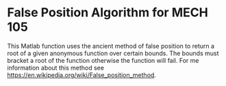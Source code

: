 # False Position Algorithm for MECH 105
This Matlab function uses the ancient method of false position to return a root of a given anonymous function over certain bounds. The bounds must bracket a root of the function otherwise the function will fail. For me information about this method see https://en.wikipedia.org/wiki/False_position_method. 

